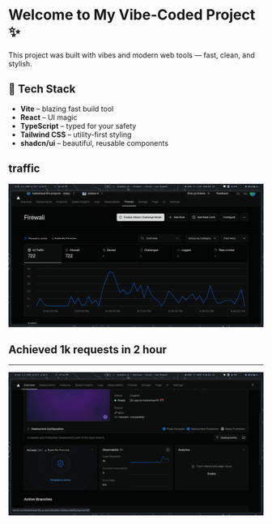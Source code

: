 # Welcome to My Vibe-Coded Project ✨

This project was built with vibes and modern web tools — fast, clean, and stylish.

## 🚀 Tech Stack



- **Vite** – blazing fast build tool  
- **React** – UI magic  
- **TypeScript** – typed for your safety  
- **Tailwind CSS** – utility-first styling  
- **shadcn/ui** – beautiful, reusable components


## traffic

![Screenshot at 18:48:53](public/250602_18h48m53s_screenshot.png)
## Achieved 1k requests in 2 hour
----------------------
![Screenshot at 18:50:08](public/1kuser.png)

